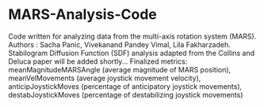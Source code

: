 # MARS-Analysis-Code
Code written for analyzing data from the multi-axis rotation system (MARS).  Authors : Sacha Panic, Vivekanand Pandey Vimal, Lila Fakharzadeh.
Stabilogram Diffusion Function (SDF) analysis adapted from the Collins and Deluca paper will be added shortly...
Finalized metrics: meanMagnitudeMARSAngle (average magnitude of MARS position), meanVelMovements (average joystick movement velocity), anticipJoystickMoves (percentage of anticipatory joystick movements), destabJoystickMoves (percentage of destabilizing joystick movements)
